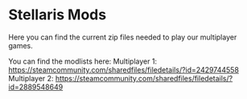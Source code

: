 # Stellaris Mods
Here you can find the current zip files needed to play our multiplayer games. 

You can find the modlists here: 
Multiplayer 1: https://steamcommunity.com/sharedfiles/filedetails/?id=2429744558
Multiplayer 2: https://steamcommunity.com/sharedfiles/filedetails/?id=2889548649
